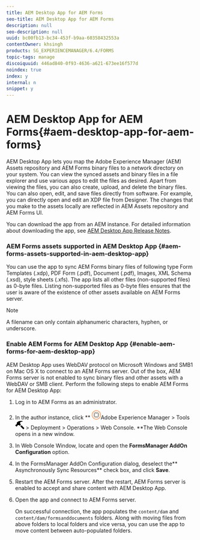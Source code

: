 ```yaml
---
title: AEM Desktop App for AEM Forms
seo-title: AEM Desktop App for AEM Forms
description: null
seo-description: null
uuid: bc00fb13-bc34-453f-b9aa-60358432553a
contentOwner: khsingh
products: SG_EXPERIENCEMANAGER/6.4/FORMS
topic-tags: manage
discoiquuid: 446ad840-0f93-4636-a621-673ee16f577d
noindex: true
index: y
internal: n
snippet: y
---
```


# AEM Desktop App for AEM Forms{#aem-desktop-app-for-aem-forms}

AEM Desktop App lets you map the Adobe Experience Manager (AEM) Assets repository and AEM Forms binary files to a network directory on your system. You can view the synced assets and binary files in a file explorer and use various apps to edit the files as desired. Apart from viewing the files, you can also create, upload, and delete the binary files. You can also open, edit, and save files directly from software. For example, you can directly open and edit an XDP file from Designer. The changes that you make to the assets locally are reflected in AEM Assets repository and AEM Forms UI.

You can download the app from an AEM instance. For detailed information about downloading the app, see [AEM Desktop App Release Notes](/content/help/en/experience-manager/desktop-app/release-notes).

### AEM Forms assets supported in AEM Desktop App {#aem-forms-assets-supported-in-aem-desktop-app}

You can use the app to sync AEM Forms binary files of following type Form Templates (.xdp), PDF Form (.pdf), Document (.pdf), Images, XML Schema (.xsd), style sheets (.xfs). The app lists all other files (non-supported files) as 0-byte files. Listing non-supported files as 0-byte files ensures that the user is aware of the existence of other assets available on AEM Forms server.

>[!NOTE]
>
>A filename can only contain alphanumeric characters, hyphen, or underscore.

### Enable AEM Forms for AEM Desktop App {#enable-aem-forms-for-aem-desktop-app}

AEM Desktop App uses WebDAV protocol on Microsoft Windows and SMB1 on Mac OS X to connect to an AEM Forms server. Out of the box, AEM Forms server is not enabled to sync binary files and other assets with a WebDAV or SMB client. Perform the following steps to enable AEM Forms for AEM Desktop App:

1. Log in to AEM Forms as an administrator.
1. In the author instance, click ** ![](assets/adobeexperiencemanager.png)Adobe Experience Manager &gt; Tools ![](assets/hammer.png) &gt; Deployment &gt; Operations &gt; Web Console. **The Web Console opens in a new window.
1. In Web Console Window, locate and open the **FormsManager AddOn Configuration** option.
1. In the FormsManager AddOn Configuration dialog, deselect the** Asynchronously Sync Resources** check box, and click **Save**.
1. Restart the AEM Forms server. After the restart, AEM Forms server is enabled to accept and share content with AEM Desktop App.
1. Open the app and connect to AEM Forms server.

   On successful connection, the app populates the `content/dam` and `content/dam/formsanddocuments` folders. Along with moving files from above folders to local folders and vice versa, you can use the app to move content between auto-populated folders.

